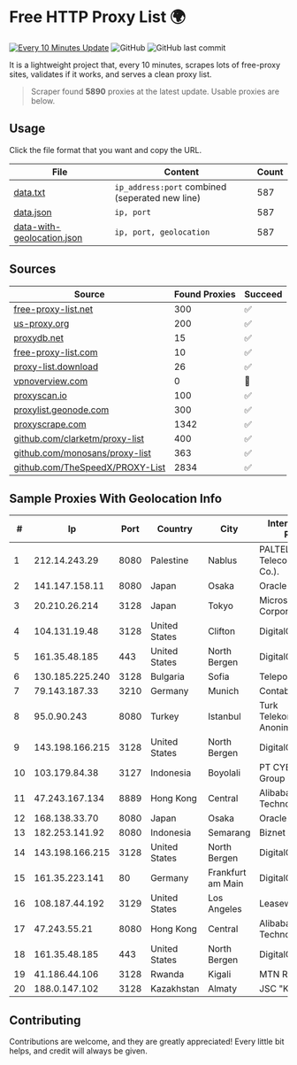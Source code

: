 
# Free HTTP Proxy List 🌍

[![Every 10 Minutes Update](https://github.com/mertguvencli/http-proxy-list/actions/workflows/main.yml/badge.svg?branch=main)](https://github.com/mertguvencli/http-proxy-list/actions/workflows/main.yml)
![GitHub](https://img.shields.io/github/license/mertguvencli/http-proxy-list)
![GitHub last commit](https://img.shields.io/github/last-commit/mertguvencli/http-proxy-list)

It is a lightweight project that, every 10 minutes, scrapes lots of free-proxy sites, validates if it works, and serves a clean proxy list.


> Scraper found **5890** proxies at the latest update. Usable proxies are below.

## Usage

Click the file format that you want and copy the URL.


|File|Content|Count|
|----|-------|-----|
|[data.txt](https://raw.githubusercontent.com/mertguvencli/http-proxy-list/main/proxy-list/data.txt)|`ip_address:port` combined (seperated new line)|587|
|[data.json](https://raw.githubusercontent.com/mertguvencli/http-proxy-list/main/proxy-list/data.json)|`ip, port`|587|
|[data-with-geolocation.json](https://raw.githubusercontent.com/mertguvencli/http-proxy-list/main/proxy-list/data-with-geolocation.json)|`ip, port, geolocation`|587|

## Sources

|Source|Found Proxies|Succeed|
|------|-------------|-------|
|[free-proxy-list.net](https://free-proxy-list.net)|300|✅|
|[us-proxy.org](https://www.us-proxy.org)|200|✅|
|[proxydb.net](http://proxydb.net)|15|✅|
|[free-proxy-list.com](https://free-proxy-list.com/?page=&port=&type%5B%5D=http&type%5B%5D=https&up_time=0&search=Search)|10|✅|
|[proxy-list.download](https://www.proxy-list.download/HTTP)|26|✅|
|[vpnoverview.com](https://vpnoverview.com/privacy/anonymous-browsing/free-proxy-servers)|0|🚫|
|[proxyscan.io](https://www.proxyscan.io)|100|✅|
|[proxylist.geonode.com](https://proxylist.geonode.com/api/proxy-list?limit=300&page=1&sort_by=lastChecked&sort_type=desc&protocols=http,https)|300|✅|
|[proxyscrape.com](https://api.proxyscrape.com/v2/?request=displayproxies&protocol=http&timeout=10000&country=all&ssl=all&anonymity=all)|1342|✅|
|[github.com/clarketm/proxy-list](https://raw.githubusercontent.com/clarketm/proxy-list/master/proxy-list-raw.txt)|400|✅|
|[github.com/monosans/proxy-list](https://raw.githubusercontent.com/monosans/proxy-list/main/proxies/http.txt)|363|✅|
|[github.com/TheSpeedX/PROXY-List](https://raw.githubusercontent.com/TheSpeedX/PROXY-List/master/http.txt)|2834|✅|


## Sample Proxies With Geolocation Info

|#|Ip|Port|Country|City|Internet Service Provider|
|-|--|----|-------|----|-------------------------|
|1|212.14.243.29|8080|Palestine|Nablus|PALTEL (Palestine Telecommunications Co.).|
|2|141.147.158.11|8080|Japan|Osaka|Oracle Corporation|
|3|20.210.26.214|3128|Japan|Tokyo|Microsoft Corporation|
|4|104.131.19.48|3128|United States|Clifton|DigitalOcean, LLC|
|5|161.35.48.185|443|United States|North Bergen|DigitalOcean, LLC|
|6|130.185.225.240|3128|Bulgaria|Sofia|Telepoint Ltd|
|7|79.143.187.33|3210|Germany|Munich|Contabo GmbH|
|8|95.0.90.243|8080|Turkey|Istanbul|Turk Telekomunikasyon Anonim Sirketi|
|9|143.198.166.215|3128|United States|North Bergen|DigitalOcean, LLC|
|10|103.179.84.38|3127|Indonesia|Boyolali|PT CYB Media Group|
|11|47.243.167.134|8889|Hong Kong|Central|Alibaba (US) Technology Co., Ltd.|
|12|168.138.33.70|8080|Japan|Osaka|Oracle Corporation|
|13|182.253.141.92|8080|Indonesia|Semarang|Biznet Networks|
|14|143.198.166.215|3128|United States|North Bergen|DigitalOcean, LLC|
|15|161.35.223.141|80|Germany|Frankfurt am Main|DigitalOcean, LLC|
|16|108.187.44.192|3129|United States|Los Angeles|Leaseweb USA, Inc.|
|17|47.243.55.21|8080|Hong Kong|Central|Alibaba (US) Technology Co., Ltd.|
|18|161.35.48.185|443|United States|North Bergen|DigitalOcean, LLC|
|19|41.186.44.106|3128|Rwanda|Kigali|MTN Rwandacell|
|20|188.0.147.102|3128|Kazakhstan|Almaty|JSC "KazTransCom"|



## Contributing

Contributions are welcome, and they are greatly appreciated! Every
little bit helps, and credit will always be given.


